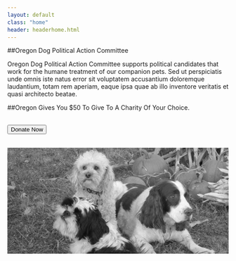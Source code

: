 ```yaml
---
layout: default
class: "home"
header: headerhome.html
---
```


##Oregon Dog Political Action Committee

Oregon Dog Political Action Committee supports political candidates that work for the humane treatment of our companion pets. Sed ut perspiciatis unde omnis iste natus error sit voluptatem accusantium doloremque laudantium, totam rem aperiam, eaque ipsa quae ab illo inventore veritatis et quasi architecto beatae.

##Oregon Gives You $50 To Give To A Charity Of Your Choice.

<p>
<br />
<button class="btn btn-warning btn-xl uppercase strong" data-toggle="modal" data-target="#donate-modal"><span class="glyphicon glyphicon-heart"></span> Donate Now</button>
<br /><br />
</p>

![Dogs](/images/home-dogs.jpg)
